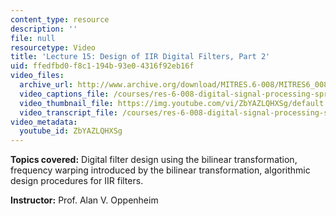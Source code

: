 ```yaml
---
content_type: resource
description: ''
file: null
resourcetype: Video
title: 'Lecture 15: Design of IIR Digital Filters, Part 2'
uid: ffedfbd0-f8c1-194b-93e0-4316f92eb16f
video_files:
  archive_url: http://www.archive.org/download/MITRES.6-008/MITRES6_008_lec15_300k.mp4
  video_captions_file: /courses/res-6-008-digital-signal-processing-spring-2011/c6455744a23b50ddaa6e124553be9ca4_ZbYAZLQHXSg.vtt
  video_thumbnail_file: https://img.youtube.com/vi/ZbYAZLQHXSg/default.jpg
  video_transcript_file: /courses/res-6-008-digital-signal-processing-spring-2011/d15c0a3b79581b2c24c72e8a437bc3d9_ZbYAZLQHXSg.pdf
video_metadata:
  youtube_id: ZbYAZLQHXSg
---
```


**Topics covered:** Digital filter design using the bilinear transformation, frequency warping introduced by the bilinear transformation, algorithmic design procedures for IIR filters.

**Instructor:** Prof. Alan V. Oppenheim